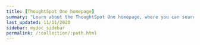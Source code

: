 ```yaml
---
title: [ThoughtSpot One homepage]
summary: "Learn about the ThoughtSpot One homepage, where you can search across your company's existing Answers and Pinboards, and access trending objects, your recently viewed objects, and your favorites."
last_updated: 11/11/2020
sidebar: mydoc_sidebar
permalink: /:collection/:path.html
---
```

